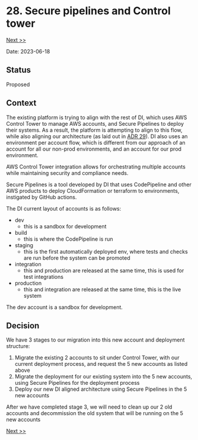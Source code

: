 # 28. Secure pipelines and Control tower

[Next >>](0029-di-alignment.md)

Date: 2023-06-18

## Status

Proposed

## Context

The existing platform is trying to align with the rest of DI, which uses AWS Control Tower to manage AWS accounts, and
Secure Pipelines to deploy their systems. As a result, the platform is attempting to align to this flow, while
also aligning our architecture (as laid out in [ADR 29](0029-di-alignment.md)). DI also uses an environment per account flow,
which is different from our approach of an account for all our non-prod environments, and an account for our prod
environment.

AWS Control Tower integration allows for orchestrating multiple accounts while maintaining security and compliance
needs.

Secure Pipelines is a tool developed by DI that uses CodePipeline and other AWS products to deploy CloudFormation or
terraform to environments, instigated by GitHub actions.

The DI current layout of accounts is as follows:
- dev
  - this is a sandbox for development
- build
  -  this is where the CodePipeline is run
- staging
  -  this is the first automatically deployed env, where tests and checks are run before the system can be promoted
- integration
  - this and production are released at the same time, this is used for test integrations
- production
  - this and integration are released at the same time, this is the live system

The dev account is a sandbox for development.


## Decision

We have 3 stages to our migration into this new account and deployment structure:
1. Migrate the existing 2 accounts to sit under Control Tower, with our current deployment process, and request the 5 new accounts as listed above
2. Migrate the deployment for our existing system into the 5 new accounts, using Secure Pipelines for the deployment process
3. Deploy our new DI aligned architecture using Secure Pipelines in the 5 new accounts

After we have completed stage 3, we will need to clean up our 2 old accounts and decommission the old system that will be running on the 5 new accounts

[Next >>](0029-di-alignment.md)
